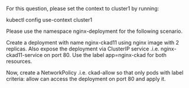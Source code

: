 For this question, please set the context to cluster1 by running:


kubectl config use-context cluster1


Please use the namespace nginx-deployment for the following scenario.

Create a deployment with name nginx-ckad11 using nginx image with 2 replicas. Also expose the deployment via ClusterIP service .i.e. nginx-ckad11-service on port 80. Use the label app=nginx-ckad for both resources.


Now, create a NetworkPolicy .i.e. ckad-allow so that only pods with label criteria: allow can access the deployment on port 80 and apply it.